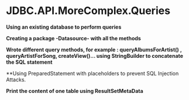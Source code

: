 # JDBC.API.MoreComplex.Queries

**Using an existing database to perform queries**

**Creating a package -Datasource- with all the methods**

**Wrote different query methods, for example : queryAlbumsForArtist() , queryArtistForSong, createView()... using StringBuilder to concatenate the SQL statement**

**Using PreparedStatement with placeholders to prevent SQL Injection Attacks.

**Print the content of one table using ResultSetMetaData**




